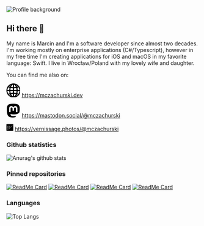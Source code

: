 ![Profile background](images/header.png)

## Hi there 👋

My name is Marcin and I'm a software developer since almost two decades. I'm working mostly on enterprise applications (C#/Typescript), however in my free time I'm creating applications for iOS and macOS in my favorite language: Swift. I live in Wrocław/Poland with my lovely wife and daughter.

You can find me also on:

![Website](images/website.svg)
<a href="https://mczachurski.dev" target="_blank" aria-label="Website" rel="noopener">https://mczachurski.dev</a>

![Mastodon](images/mastodon.svg)
<a rel="me" href="https://mastodon.social/@mczachurski" target="_blank" aria-label="Mastodon">https://mastodon.social/@mczachurski</a>

<img src="images/vernissage.svg" width="18" style="inline">
<a href="https://vernissage.photos/@mczachurski" target="_blank" aria-label="Vernissage" rel="noopener">https://vernissage.photos/@mczachurski</a>

### Github statistics

![Anurag's github stats](https://github-readme-stats.vercel.app/api?username=mczachurski&show_icons=true&theme=default&count_private=false)

### Pinned repositories

[![ReadMe Card](https://github-readme-stats.vercel.app/api/pin/?username=VernissageApp&repo=VernissageServer)](https://github.com/VernissageApp/VernissageServer)
[![ReadMe Card](https://github-readme-stats.vercel.app/api/pin/?username=VernissageApp&repo=VernissageWeb)](https://github.com/VernissageApp/VernissageWeb)
[![ReadMe Card](https://github-readme-stats.vercel.app/api/pin/?username=mczachurski&repo=wallpapper)](https://github.com/mczachurski/wallpapper)
[![ReadMe Card](https://github-readme-stats.vercel.app/api/pin/?username=Impressia&repo=Impressia)](https://github.com/Impressia/Impressia)


### Languages
![Top Langs](https://github-readme-stats.vercel.app/api/top-langs/?username=mczachurski)
